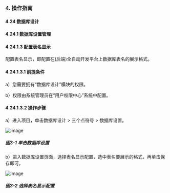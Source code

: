 ### 4. 操作指南

#### 4.24 数据库设计

#### 4.24.1 数据库设置管理

#### 4.24.1.3 配置表名显示

配置表名显示，即配置在(后端)全自动开发平台上数据库表名的展示格式。

#### 4.24.1.3.1 前提条件

a）您需要拥有“数据库设计”模块的权限。

b）权限由系统管理员在“用户权限中心”系统中配置。

#### 4.24.1.3.2 操作步骤

a）进入项目，单击数据库设计 > 三个点符号 > 数据库设置。

![image](https://user-images.githubusercontent.com/79617492/200278200-8881316b-65c8-49fe-a73c-851781afcf12.png)

##### 图3-1 单击数据库设置

b）进入数据库设置页面，选择表名显示配置，选中表名要展示的格式，再单击保存即可。

![image](https://user-images.githubusercontent.com/79617492/200278216-66fcfb69-12f7-4b6c-850e-9d032d945aac.png)

##### 图3-2 选择表名显示配置
